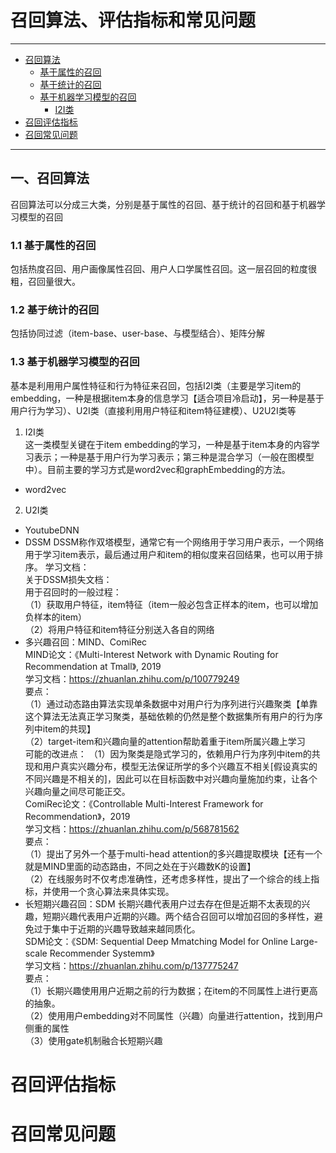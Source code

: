 # 召回算法、评估指标和常见问题
---

- [召回算法](#一、召回算法)<br/>
  - [基于属性的召回](#基于属性的召回)<br/>
  - [基于统计的召回](#基于统计的召回)<br/>
  - [基于机器学习模型的召回](#基于机器学习模型的召回)<br/>
    - [I2I类](#I2I类)<br/>
- [召回评估指标](#召回评估指标)<br/>
- [召回常见问题](#召回常见问题)<br/>

---

## 一、召回算法
召回算法可以分成三大类，分别是基于属性的召回、基于统计的召回和基于机器学习模型的召回
### 1.1 基于属性的召回
包括热度召回、用户画像属性召回、用户人口学属性召回。这一层召回的粒度很粗，召回量很大。
### 1.2 基于统计的召回
包括协同过滤（item-base、user-base、与模型结合）、矩阵分解
### 1.3 基于机器学习模型的召回
基本是利用用户属性特征和行为特征来召回，包括I2I类（主要是学习item的embedding，一种是根据item本身的信息学习【适合项目冷启动】，另一种是基于用户行为学习）、U2I类（直接利用用户特征和item特征建模）、U2U2I类等
1. I2I类  
  这一类模型关键在于item embedding的学习，一种是基于item本身的内容学习表示；一种是基于用户行为学习表示；第三种是混合学习（一般在图模型中）。目前主要的学习方式是word2vec和graphEmbedding的方法。  
- word2vec
2. U2I类  
- YoutubeDNN  
- DSSM
DSSM称作双塔模型，通常它有一个网络用于学习用户表示，一个网络用于学习item表示，最后通过用户和item的相似度来召回结果，也可以用于排序。
学习文档：  
关于DSSM损失文档：  
用于召回时的一般过程：  
（1）获取用户特征，item特征（item一般必包含正样本的item，也可以增加负样本的item）  
（2）将用户特征和item特征分别送入各自的网络  
- 多兴趣召回：MIND、ComiRec  
MIND论文：《Multi-Interest Network with Dynamic Routing for Recommendation at Tmall》, 2019  
学习文档：https://zhuanlan.zhihu.com/p/100779249  
要点：  
（1）通过动态路由算法实现单条数据中对用户行为序列进行兴趣聚类【单靠这个算法无法真正学习聚类，基础依赖的仍然是整个数据集所有用户的行为序列中item的共现】  
（2）target-item和兴趣向量的attention帮助着重于item所属兴趣上学习  
可能的改进点： 
（1）因为聚类是隐式学习的，依赖用户行为序列中item的共现和用户真实兴趣分布，模型无法保证所学的多个兴趣互不相关[假设真实的不同兴趣是不相关的]，因此可以在目标函数中对兴趣向量施加约束，让各个兴趣向量之间尽可能正交。   
ComiRec论文：《Controllable Multi-Interest Framework for Recommendation》，2019  
学习文档：https://zhuanlan.zhihu.com/p/568781562  
要点：  
（1）提出了另外一个基于multi-head attention的多兴趣提取模块【还有一个就是MIND里面的动态路由，不同之处在于兴趣数K的设置】  
（2）在线服务时不仅考虑准确性，还考虑多样性，提出了一个综合的线上指标，并使用一个贪心算法来具体实现。  
- 长短期兴趣召回：SDM
长期兴趣代表用户过去存在但是近期不太表现的兴趣，短期兴趣代表用户近期的兴趣。两个结合召回可以增加召回的多样性，避免过于集中于近期的兴趣导致越来越同质化。  
SDM论文：《SDM: Sequential Deep Mmatching Model for Online Large-scale Recommender Systemm》  
学习文档：https://zhuanlan.zhihu.com/p/137775247  
要点：  
（1）长期兴趣使用用户近期之前的行为数据；在item的不同属性上进行更高的抽象。  
（2）使用用户embedding对不同属性（兴趣）向量进行attention，找到用户侧重的属性   
（3）使用gate机制融合长短期兴趣  
    
# 召回评估指标
# 召回常见问题
